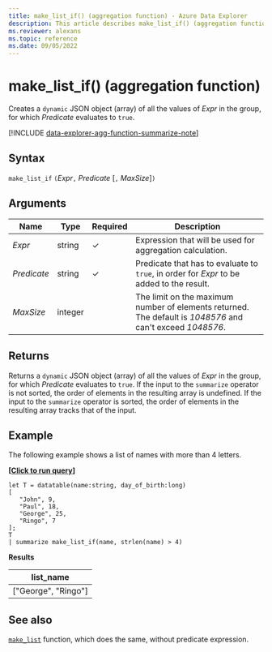 ```yaml
---
title: make_list_if() (aggregation function) - Azure Data Explorer
description: This article describes make_list_if() (aggregation function) in Azure Data Explorer.
ms.reviewer: alexans
ms.topic: reference
ms.date: 09/05/2022
---
```

# make_list_if() (aggregation function)

Creates a `dynamic` JSON object (array) of all the values of *Expr* in the group, for which *Predicate* evaluates to `true`.

[!INCLUDE [data-explorer-agg-function-summarize-note](../../includes/data-explorer-agg-function-summarize-note.md)]

## Syntax

`make_list_if` `(`*Expr*`,` *Predicate* [`,` *MaxSize*]`)`

## Arguments

| Name | Type | Required | Description |
|--|--|--|--|
| *Expr* | string | &check; | Expression that will be used for aggregation calculation. |
| *Predicate* | string | &check; | Predicate that has to evaluate to `true`, in order for *Expr* to be added to the result. |
| *MaxSize* | integer |  | The limit on the maximum number of elements returned. The default is *1048576* and can't exceed *1048576*. |

## Returns

Returns a `dynamic` JSON object (array) of all the values of *Expr* in the group, for which *Predicate* evaluates to `true`.
If the input to the `summarize` operator is not sorted, the order of elements in the resulting array is undefined.
If the input to the `summarize` operator is sorted, the order of elements in the resulting array tracks that of the input.

## Example

The following example shows a list of names with more than 4 letters.

**\[**[**Click to run query**](https://dataexplorer.azure.com/clusters/help/databases/Samples?query=H4sIAAAAAAAAAyXNMQvCMBCG4T2/4uhkIIuiqJW6Ck4i3URCitc0eEkgSQfFH++RctPzDvcRFuihg5cpfAPhKhiPbS7JBas4f3Qc9eBSmVqKwUrxEADQXOMUGgVHVXUzM7HWh4UXjMkih81uCXd+Ftl78TyJXvwgz96b5L4I3rxRk8tFu7FuK+BxwlAh4Qxb+Qd6P2/WpQAAAA==)**\]**

```kusto
let T = datatable(name:string, day_of_birth:long)
[
   "John", 9,
   "Paul", 18,
   "George", 25,
   "Ringo", 7
];
T
| summarize make_list_if(name, strlen(name) > 4)
```

**Results**

|list_name|
|----|
|["George", "Ringo"]|

## See also

[`make_list`](./makelist-aggfunction.md) function, which does the same, without predicate expression.
